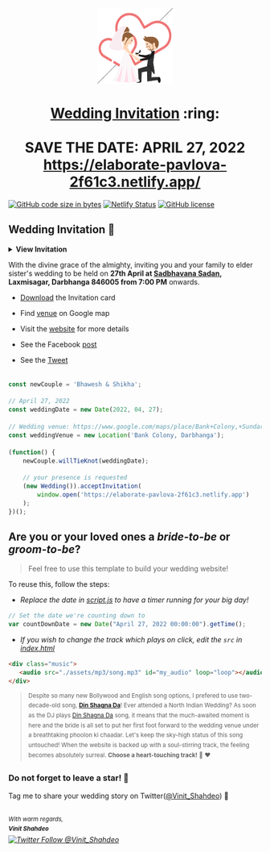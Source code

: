 
<p align="center"><a href="https://elaborate-pavlova-2f61c3.netlify.app/"><img src="./assets/wedding.gif" width="150px" height="150px"/></a></p>
<h1 align="center"><a href="https://elaborate-pavlova-2f61c3.netlify.app/">Wedding Invitation</a> :ring: <br> <br> SAVE THE DATE: APRIL 27, 2022 <br> <a href="https://elaborate-pavlova-2f61c3.netlify.app/">https://elaborate-pavlova-2f61c3.netlify.app/</a></h1>

[![GitHub code size in bytes](https://img.shields.io/github/languages/code-size/vinitshahdeo/Wedding-Invitation?logo=github)](https://elaborate-pavlova-2f61c3.netlify.app/) [![Netlify Status](https://api.netlify.com/api/v1/badges/e945f101-f434-45e6-8c33-df855c6b2082/deploy-status)](https://app.netlify.com/sites/elaborate-pavlova-2f61c3/deploys) [![GitHub license](https://github.com/Bhawesh880/BhaweshRepository/blob/main/LICENSE)](https://github.com/vinitshahdeo/Wedding-Invitation)

## Wedding Invitation :ring:

<details>
  <summary><strong>View Invitation</strong></summary>
  <a href="https://elaborate-pavlova-2f61c3.netlify.app/"><img src="./assets/img/My Invitation(3).jpeg" /></a>
</details>

With the divine grace of the almighty,
inviting you and your family to elder sister's wedding to be held on **27th April at [Sadbhavana Sadan](https://www.google.com/maps/place/Bank+Colony,+Sundarpur,+Darbhanga,+Bihar+846005/@26.1731929,85.8905895,18.12z/data=!4m5!3m4!1s0x39edb7806f49ed8f:0xef1b3eb903943b50!8m2!3d26.173071!4d85.8915529), Laxmisagar, Darbhanga 846005 from 7:00 PM** onwards.

- [Download](https://github.com/Bhawesh880/BhaweshRepository/blob/main/invitation/My%20Invitation%20(1).pdf) the Invitation card

- Find [venue](google.com/maps/place/Bank+Colony,+Sundarpur,+Darbhanga,+Bihar+846005/@26.1731929,85.8905895,18.12z/data=!4m5!3m4!1s0x39edb7806f49ed8f:0xef1b3eb903943b50!8m2!3d26.173071!4d85.8915529) on Google map

- Visit the [website](https://elaborate-pavlova-2f61c3.netlify.app) for more details

- See the Facebook [post](https://www.facebook.com/vinit.shahdeo/posts/3521599654622390)

- See the [Tweet](https://twitter.com/Vinit_Shahdeo/status/1328570280705482752)

```js

const newCouple = 'Bhawesh & Shikha';

// April 27, 2022
const weddingDate = new Date(2022, 04, 27);

// Wedding venue: https://www.google.com/maps/place/Bank+Colony,+Sundarpur,+Darbhanga,+Bihar+846005/@26.1731929,85.8905895,18.12z/data=!4m5!3m4!1s0x39edb7806f49ed8f:0xef1b3eb903943b50!8m2!3d26.173071!4d85.8915529
const weddingVenue = new Location('Bank Colony, Darbhanga');

(function() {
    newCouple.willTieKnot(weddingDate);

    // your presence is requested
    (new Wedding()).acceptInvitation(
        window.open('https://elaborate-pavlova-2f61c3.netlify.app')
    );
})();


```

## Are you or your loved ones a *bride-to-be* or *groom-to-be*? 
> Feel free to use this template to build your wedding website!

To reuse this, follow the steps:

- *Replace the date in [script.js](https://github.com/vinitshahdeo/Wedding-Invitation/blob/master/js/script.js#L29) to have a timer running for your big day!*

```js
// Set the date we're counting down to
var countDownDate = new Date("April 27, 2022 00:00:00").getTime();
```

- *If you wish to change the track which plays on click, edit the `src` in [index.html](https://github.com/vinitshahdeo/Wedding-Invitation/blob/760c4aa437115fc365f5cb86a4b428b0e292b5ba/index.html#L69)*

```html
<div class="music">
   <audio src="./assets/mp3/song.mp3" id="my_audio" loop="loop"></audio> 
</div>
```

> <sup>Despite so many new Bollywood and English song options, I prefered to use two-decade-old song, **[Din Shagna Da](https://youtu.be/X0MDALpV29s)**! Ever attended a North Indian Wedding? As soon as the DJ plays [Din Shagna Da](https://youtu.be/Mj4eK5YViCs) song, it means that the much-awaited moment is here and the bride is all set to put her first foot forward to the wedding venue under a breathtaking phoolon ki chaadar. Let's keep the sky-high status of this song untouched! When the website is backed up with a soul-stirring track, the feeling becomes absolutely surreal. **Choose a heart-touching track!** :musical_note: :heart: </sup>


### Do not forget to leave a star! :hugs:

Tag me to share your wedding story on Twitter([@Vinit_Shahdeo](https://twitter.com/Vinit_Shahdeo)) :yellow_heart:

<br><sup><i>With warm regards,<br>
**Vinit Shahdeo**<i></sup><br>
[![Twitter Follow @Vinit_Shahdeo](https://img.shields.io/twitter/follow/Vinit_Shahdeo?style=social)](https://twitter.com/Vinit_Shahdeo)
